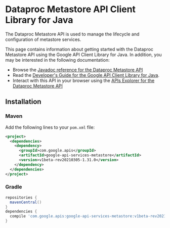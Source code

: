 # Dataproc Metastore API Client Library for Java

The Dataproc Metastore API is used to manage the lifecycle and configuration of metastore services.

This page contains information about getting started with the Dataproc Metastore API
using the Google API Client Library for Java. In addition, you may be interested
in the following documentation:

* Browse the [Javadoc reference for the Dataproc Metastore API][javadoc]
* Read the [Developer's Guide for the Google API Client Library for Java][google-api-client].
* Interact with this API in your browser using the [APIs Explorer for the Dataproc Metastore API][api-explorer]

## Installation

### Maven

Add the following lines to your `pom.xml` file:

```xml
<project>
  <dependencies>
    <dependency>
      <groupId>com.google.apis</groupId>
      <artifactId>google-api-services-metastore</artifactId>
      <version>v1beta-rev20210305-1.31.0</version>
    </dependency>
  </dependencies>
</project>
```

### Gradle

```gradle
repositories {
  mavenCentral()
}
dependencies {
  compile 'com.google.apis:google-api-services-metastore:v1beta-rev20210305-1.31.0'
}
```

[javadoc]: https://googleapis.dev/java/google-api-services-metastore/latest/index.html
[google-api-client]: https://github.com/googleapis/google-api-java-client/
[api-explorer]: https://developers.google.com/apis-explorer/#p/metastore/v1/
